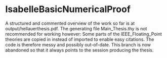 # IsabelleBasicNumericalProof
A structured and commented overview of the work so far is at output/hellauerthesis.pdf.
The generating file Main_Thesis.thy is not recommended for working however: Some parts of the IEEE_Floating_Point theories are copied in instead of imported to enable easy citations. The code is therefore messy and possibly out-of-date.
This branch is now abandoned so that it always points to the session producing the thesis.
